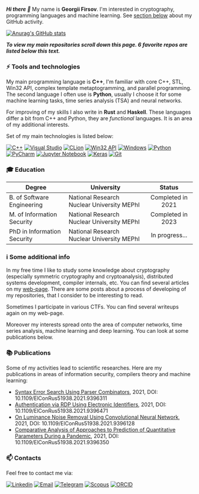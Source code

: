 ***Hi there 👋*** My name is **Georgii Firsov**. I'm interested in cryptography, programming languages and machine learning. See [section below](#information_source-some-additional-info) about my GitHub activity.

[![Anurag's GitHub stats](https://github-readme-stats.vercel.app/api?username=GeorgiiFirsov&show_icons=true&theme=tokyonight&count_private=true&hide=stars)](https://github.com/anuraghazra/github-readme-stats)

***To view my main repositories scroll down this page. 6 favorite repos are listed below this text.***

### :zap: Tools and technologies
My main programming language is **C++**, I'm familiar with core C++, STL, Win32 API, complex template metaptogramming, and parallel programming.
The second language I often use is **Python**, usually I choose it for some machine learning tasks, time series analysis (TSA) and neural networks. 

For improving of my skills I also write in **Rust** and **Haskell**. These languages differ a bit from C++ and Python, they are *functional* languages. It is an area of my additional interests.

Set of my main technologies is listed below:

[![C++](https://img.shields.io/badge/-C%2B%2b-00599C?logo=C%2B%2b&logoColor=white)]()
[![Visual Studio](https://img.shields.io/badge/-Visual%20Studio-5C2D91?logo=Visual%20Studio&logoColor=white)]()
[![CLion](https://img.shields.io/badge/-CLion-000000?logo=jetbrains&logoColor=white)]()
[![Win32 API](https://img.shields.io/badge/-Win32%20API-666666?logo=Microsoft&logoColor=white)]()
[![Windows](https://img.shields.io/badge/-Windows-0078D6?logo=Windows&logoColor=white)]()
[![Python](https://img.shields.io/badge/-Python-3776AB?logo=python&logoColor=white)]()
[![PyCharm](https://img.shields.io/badge/-PyCharm-000000?logo=jetbrains&logoColor=white)]()
[![Jupyter Notebook](https://img.shields.io/badge/-Jupyter%20Notebook-F37626?logo=jupyter&logoColor=white)]()
[![Keras](https://img.shields.io/badge/-Keras-D00000?logo=Keras&logoColor=white)]()
[![Git](https://img.shields.io/badge/-Git-F05032?logo=Git&logoColor=white)]()

### :mortar_board: Education
| Degree                      | University                                 |  Status           |
| --------------------------- | ------------------------------------------ | :---------------: |
| B. of Software Engineering  | National Research Nuclear University MEPhI | Completed in 2021 |
| M. of Information Security  | National Research Nuclear University MEPhI | Completed in 2023 |
| PhD in Information Security | National Research Nuclear University MEPhI | In progress...    |

### :information_source: Some additional info
In my free time I like to study some knowledge about cryptography (especially symmetric cryptography and cryptoanalysis), distributed systems development, compiler internals, etc. You can find several articles on my [web-page](https://georgyfirsov.github.io/). There are some posts about a process of developing of my repositories, that I consider to be interesting to read.

Sometimes I participate in various CTFs. You can find several writeups again on my web-page.

Moreover my interests spread onto the area of computer networks, time series analysis, machine learning and deep learning. You can look at some publications below.

### :books: Publications
Some of my activities lead to scientific researches. Here are my publications in areas of information security, compilers theory and machine learning:
- [Syntax Error Search Using Parser Combinators](https://ieeexplore.ieee.org/document/9396311), 2021, DOI: 10.1109/ElConRus51938.2021.9396311
- [Authentication via RDP Using Electronic Identifiers](https://ieeexplore.ieee.org/document/9396471), 2021, DOI: 10.1109/ElConRus51938.2021.9396471
- [On Luminance Noise Removal Using Convolutional Neural Network](https://ieeexplore.ieee.org/document/9396128), 2021, DOI: 10.1109/ElConRus51938.2021.9396128 
- [Comparative Analysis of Approaches to Prediction of Quantitative Parameters During a Pandemic](https://ieeexplore.ieee.org/document/9396350), 2021, DOI: 10.1109/ElConRus51938.2021.9396350

### :mailbox:	Contacts
Feel free to contact me via:

[![Linkedin](https://img.shields.io/badge/-LinkedIn-blue?logo=Linkedin&logoColor=white&link=https://www.linkedin.com/in/georgy-firsov/)](https://www.linkedin.com/in/georgy-firsov/)
[![Email](https://img.shields.io/badge/-Email-de4343?logo=Gmail&logoColor=white&link=mailto:gfirsov007@gmail.com)](mailto:gfirsov007@gmail.com)
[![Telegram](https://img.shields.io/badge/-Telegram-26A5E4?logo=telegram&logoColor=white&link=https://t.me/GeorgiiFirsov)](https://t.me/GeorgiiFirsov)
[![Scopus](https://img.shields.io/badge/-Scopus-E9711C?logo=Scopus&logoColor=white&link=https://www.scopus.com/authid/detail.uri?authorId=57223089781)](https://www.scopus.com/authid/detail.uri?authorId=57223089781)
[![ORCID](https://img.shields.io/badge/-ORCID-A6CE39?logo=ORCID&logoColor=white&link=https://orcid.org/0000-0001-5464-4045)](https://orcid.org/0000-0001-5464-4045)
